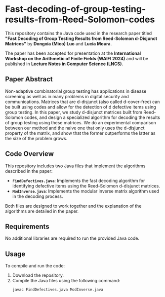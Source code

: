 # Fast-decoding-of-group-testing-results-from-Reed-Solomon-codes

This repository contains the Java code used in the research paper titled **"Fast Decoding of Group Testing Results from Reed-Solomon d-Disjunct Matrices"** by **Dongxia (Mico) Luo** and **Lucia Moura**. 

The paper has been accepted for presentation at the **International Workshop on the Arithmetic of Finite Fields (WAIFI 2024)** and will be published in **Lecture Notes in Computer Science (LNCS)**.

## Paper Abstract

Non-adaptive combinatorial group testing has applications in disease screening as well as in many problems in digital security and communications. Matrices that are d-disjunct (also called d-cover-free) can be built using codes and allow for the detection of d defective items using group testing. In this paper, we study d-disjunct matrices built from Reed-Solomon codes, and design a specialized algorithm for decoding the results of group testing using these matrices. We do an experimental comparison between our method and the naive one that only uses the d-disjunct property of the matrix, and show that the former outperforms the latter as the size of the problem grows.

## Code Overview

This repository includes two Java files that implement the algorithms described in the paper:

- **`FindDefectives.java`**: Implements the fast decoding algorithm for identifying defective items using the Reed-Solomon d-disjunct matrices.
- **`ModInverse.java`**: Implements the modular inverse matrix algorithm used in the decoding process.

Both files are designed to work together and the explanation of the algorithms are detailed in the paper.

## Requirements

No additional libraries are required to run the provided Java code.

## Usage

To compile and run the code:

1. Download the repository.
2. Compile the Java files using the following command:
   ```bash
   javac FindDefectives.java ModInverse.java
